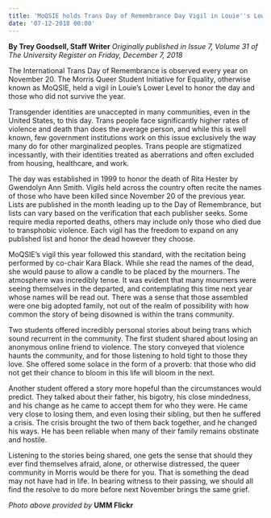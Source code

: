 ```yaml
---
title: 'MoQSIE holds Trans Day of Remembrance Day Vigil in Louie''s Lower Level'
date: '07-12-2018 00:00'
---
```


**By Trey Goodsell, Staff Writer** _Originally published in Issue 7, Volume 31 of The University Register on Friday, December 7, 2018_

The International Trans Day of Remembrance is observed every year on November 20. The Morris Queer Student Initiative for Equality, otherwise known as MoQSIE, held a vigil in Louie’s Lower Level to honor the day and those who did not survive the year. 

Transgender identities are unaccepted in many communities, even in the United States, to this day. Trans people face significantly higher rates of violence and death than does the average person, and while this is well known, few government institutions work on this issue exclusively the way many do for other marginalized peoples. Trans people are stigmatized incessantly, with their identities treated as aberrations and often excluded from housing, healthcare, and work. 

The day was established in 1999 to honor the death of Rita Hester by Gwendolyn Ann Smith. Vigils held across the country often recite the names of those who have been killed since November 20 of the previous year. Lists are published in the month leading up to the Day of Remembrance, but lists can vary based on the verification that each publisher seeks. Some require media reported deaths, others may include only those who died due to transphobic violence. Each vigil has the freedom to expand on any published list and honor the dead however they choose. 

MoQSIE’s vigil this year followed this standard, with the recitation being performed by co-chair Kara Black. While she read the names of the dead, she would pause to allow a candle to be placed by the mourners. The atmosphere was incredibly tense. It was evident that many mourners were seeing themselves in the departed, and contemplating this time next year whose names will be read out. There was a sense that those assembled were one big adopted family, not out of the realm of possibility with how common the story of being disowned is within the trans community. 

Two students offered incredibly personal stories about being trans which sound recurrent in the community. The first student shared about losing an anonymous online friend to violence. The story conveyed that violence  haunts the community, and for those listening to hold tight to those they love. She offered some solace in the form of a proverb: that those who did not get their chance to bloom in this life will bloom in the next. 

Another student offered a story more hopeful than the circumstances would predict. They talked about their father, his bigotry, his close mindedness, and his change as he came to accept them for who they were. He came very close to losing them, and even losing their sibling, but then he suffered a crisis. The crisis brought the two of them back together, and he changed his ways. He has been reliable when many of their family remains obstinate and hostile. 

Listening to the stories being shared, one gets the sense that should they ever find themselves afraid, alone, or otherwise distressed, the queer community in Morris would be there for you. That is something the dead may not have had in life. In bearing witness to their passing, we should all find the resolve to do more before next November brings the same grief. 

_Photo above provided by_ **UMM Flickr**
